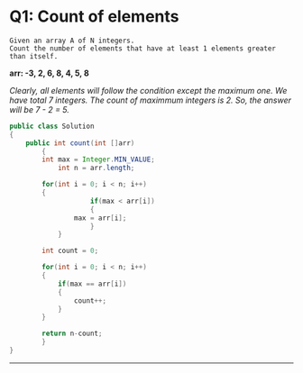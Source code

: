 # Q1: Count of elements
```
Given an array A of N integers. 
Count the number of elements that have at least 1 elements greater than itself.
```
**arr: -3, 2, 6, 8, 4, 5, 8** 

*Clearly, all elements will follow the condition except the maximum one. We have total 7 integers. The count of maximmum integers is 2. So, the answer will be 7 - 2 = 5.*

```java
public class Solution
{
	public int count(int []arr)
    	{
		int max = Integer.MIN_VALUE;
        	int n = arr.length;

		for(int i = 0; i < n; i++)
		{
            		if(max < arr[i])
            		{
				max = arr[i];
            		}
         	}

		int count = 0;

		for(int i = 0; i < n; i++)
		{
			if(max == arr[i])
			{
				count++;
			}
		}

		return n-count;
     	}
}
```
---
